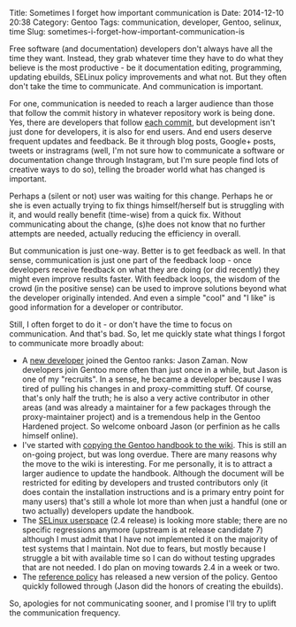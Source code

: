 Title: Sometimes I forget how important communication is
Date: 2014-12-10 20:38
Category: Gentoo
Tags: communication, developer, Gentoo, selinux, time
Slug: sometimes-i-forget-how-important-communication-is

Free software (and documentation) developers don't always have all the
time they want. Instead, they grab whatever time they have to do what
they believe is the most productive - be it documentation editing,
programming, updating ebuilds, SELinux policy improvements and what not.
But they often don't take the time to communicate. And communication is
important.

For one, communication is needed to reach a larger audience than those
that follow the commit history in whatever repository work is being
done. Yes, there are developers that follow [each
commit](http://news.gmane.org/gmane.linux.gentoo.cvs), but development
isn't just done for developers, it is also for end users. And end users
deserve frequent updates and feedback. Be it through blog posts, Google+
posts, tweets or instragrams (well, I'm not sure how to communicate a
software or documentation change through Instagram, but I'm sure people
find lots of creative ways to do so), telling the broader world what has
changed is important.

Perhaps a (silent or not) user was waiting for this change. Perhaps he
or she is even actually trying to fix things himself/herself but is
struggling with it, and would really benefit (time-wise) from a quick
fix. Without communicating about the change, (s)he does not know that no
further attempts are needed, actually reducing the efficiency in
overall.

But communication is just one-way. Better is to get feedback as well. In
that sense, communication is just one part of the feedback loop - once
developers receive feedback on what they are doing (or did recently)
they might even improve results faster. With feedback loops, the wisdom
of the crowd (in the positive sense) can be used to improve solutions
beyond what the developer originally intended. And even a simple "cool"
and "I like" is good information for a developer or contributor.

Still, I often forget to do it - or don't have the time to focus on
communication. And that's bad. So, let me quickly state what things I
forgot to communicate more broadly about:

-   A [new
    developer](http://comments.gmane.org/gmane.linux.gentoo.project/4129)
    joined the Gentoo ranks: Jason Zaman. Now developers join Gentoo
    more often than just once in a while, but Jason is one of
    my "recruits". In a sense, he became a developer because I was tired
    of pulling his changes in and proxy-committing stuff. Of course,
    that's only half the truth; he is also a very active contributor in
    other areas (and was already a maintainer for a few packages through
    the proxy-maintainer project) and is a tremendous help in the Gentoo
    Hardened project. So welcome onboard Jason (or perfinion as he calls
    himself online).
-   I've started with [copying the Gentoo handbook to the
    wiki](https://wiki.gentoo.org/wiki/Project:Documentation/HandbookDevelopment).
    This is still an on-going project, but was long overdue. There are
    many reasons why the move to the wiki is interesting. For me
    personally, it is to attract a larger audience to update
    the handbook. Although the document will be restricted for editing
    by developers and trusted contributors only (it does contain the
    installation instructions and is a primary entry point for
    many users) that's still a whole lot more than when just a handful
    (one or two actually) developers update the handbook.
-   The [SELinux
    userspace](https://github.com/SELinuxProject/selinux/wiki/Releases)
    (2.4 release) is looking more stable; there are no specific
    regressions anymore (upstream is at release candidate 7) although I
    must admit that I have not implemented it on the majority of test
    systems that I maintain. Not due to fears, but mostly because I
    struggle a bit with available time so I can do without testing
    upgrades that are not needed. I do plan on moving towards 2.4 in a
    week or two.
-   The [reference
    policy](https://github.com/TresysTechnology/refpolicy/wiki) has
    released a new version of the policy. Gentoo quickly followed
    through (Jason did the honors of creating the ebuilds).

So, apologies for not communicating sooner, and I promise I'll try to
uplift the communication frequency.

